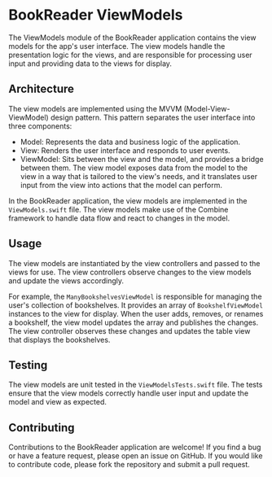 # BookReader ViewModels

The ViewModels module of the BookReader application contains the view models for the app's user interface. The view models handle the presentation logic for the views, and are responsible for processing user input and providing data to the views for display.

## Architecture

The view models are implemented using the MVVM (Model-View-ViewModel) design pattern. This pattern separates the user interface into three components:

- Model: Represents the data and business logic of the application.
- View: Renders the user interface and responds to user events.
- ViewModel: Sits between the view and the model, and provides a bridge between them. The view model exposes data from the model to the view in a way that is tailored to the view's needs, and it translates user input from the view into actions that the model can perform.

In the BookReader application, the view models are implemented in the `ViewModels.swift` file. The view models make use of the Combine framework to handle data flow and react to changes in the model.

## Usage

The view models are instantiated by the view controllers and passed to the views for use. The view controllers observe changes to the view models and update the views accordingly.

For example, the `ManyBookshelvesViewModel` is responsible for managing the user's collection of bookshelves. It provides an array of `BookshelfViewModel` instances to the view for display. When the user adds, removes, or renames a bookshelf, the view model updates the array and publishes the changes. The view controller observes these changes and updates the table view that displays the bookshelves.

## Testing

The view models are unit tested in the `ViewModelsTests.swift` file. The tests ensure that the view models correctly handle user input and update the model and view as expected.

## Contributing

Contributions to the BookReader application are welcome! If you find a bug or have a feature request, please open an issue on GitHub. If you would like to contribute code, please fork the repository and submit a pull request.


